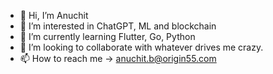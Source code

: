 - 👋 Hi, I’m Anuchit
- 👀 I’m interested in ChatGPT, ML and blockchain
- 🌱 I’m currently learning Flutter, Go, Python
- 💞️ I’m looking to collaborate with whatever drives me crazy.
- 📫 How to reach me -> anuchit.b@origin55.com

<!---
anuchitorigin/anuchitorigin is a ✨ special ✨ repository because its `README.md` (this file) appears on your GitHub profile.
You can click the Preview link to take a look at your changes.
--->
